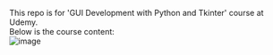 This repo is for 'GUI Development with Python and Tkinter' course at Udemy. <br>
Below is the course content: <br>
![image](https://github.com/BogomilaKatsarska/GUI-Dev-Tkinter-Udemy/assets/90954520/2ae06080-2cd8-4924-be69-e5fb0c20e83e)
